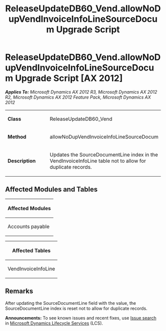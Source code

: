 ﻿---
title: ReleaseUpdateDB60_Vend.allowNoDupVendInvoiceInfoLineSourceDocum Upgrade Script
TOCTitle: ReleaseUpdateDB60_Vend.allowNoDupVendInvoiceInfoLineSourceDocum Upgrade Script
ms:assetid: 43b19cda-335c-6fa4-182e-5264fba0cb02
ms:mtpsurl: https://msdn.microsoft.com/en-us/library/JJ718877(v=AX.60)
ms:contentKeyID: 49707921
ms.date: 05/18/2015
mtps_version: v=AX.60
---

# ReleaseUpdateDB60\_Vend.allowNoDupVendInvoiceInfoLineSourceDocum Upgrade Script [AX 2012]


_**Applies To:** Microsoft Dynamics AX 2012 R3, Microsoft Dynamics AX 2012 R2, Microsoft Dynamics AX 2012 Feature Pack, Microsoft Dynamics AX 2012_

<table>
<colgroup>
<col style="width: 50%" />
<col style="width: 50%" />
</colgroup>
<tbody>
<tr class="odd">
<td><p><strong>Class</strong></p></td>
<td><p>ReleaseUpdateDB60_Vend</p></td>
</tr>
<tr class="even">
<td><p><strong>Method</strong></p></td>
<td><p>allowNoDupVendInvoiceInfoLineSourceDocum</p></td>
</tr>
<tr class="odd">
<td><p><strong>Description</strong></p></td>
<td><p>Updates the SourceDocumentLine index in the VendInvoiceInfoLine table not to allow for duplicate records.</p></td>
</tr>
</tbody>
</table>


## Affected Modules and Tables

<table>
<colgroup>
<col style="width: 100%" />
</colgroup>
<thead>
<tr class="header">
<th><p>Affected Modules</p></th>
</tr>
</thead>
<tbody>
<tr class="odd">
<td><p>Accounts payable</p></td>
</tr>
</tbody>
</table>


<table>
<colgroup>
<col style="width: 100%" />
</colgroup>
<thead>
<tr class="header">
<th><p>Affected Tables</p></th>
</tr>
</thead>
<tbody>
<tr class="odd">
<td><p>VendInvoiceInfoLine</p></td>
</tr>
</tbody>
</table>


## Remarks

After updating the SourceDocumentLine field with the value, the SourceDocumentLine index is reset not to allow for duplicate records.

  
**Announcements:** To see known issues and recent fixes, use [Issue search](http://go.microsoft.com/fwlink/?linkid=389258) in [Microsoft Dynamics Lifecycle Services](http://go.microsoft.com/fwlink/?linkid=306505) (LCS).

